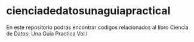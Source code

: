 # cienciadedatosunaguiapracticaI
En este repositorio podrás encontrar codigos relacionados al libro Ciencia de Datos: Una Guia Practica Vol.I
